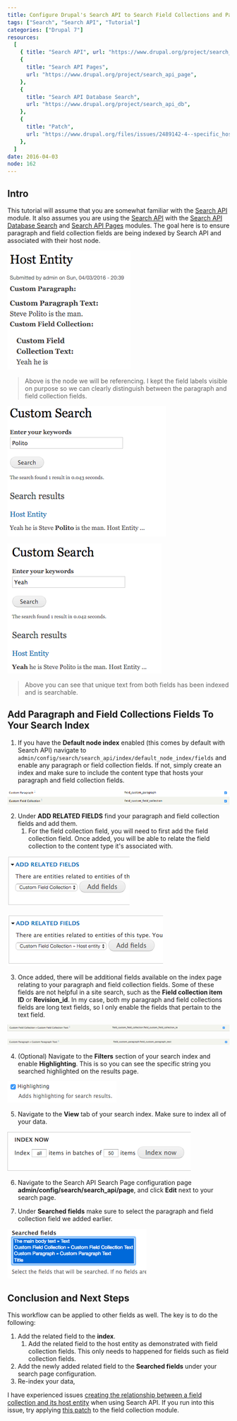 ```yaml
---
title: Configure Drupal's Search API to Search Field Collections and Paragraphs
tags: ["Search", "Search API", "Tutorial"]
categories: ["Drupal 7"]
resources:
  [
    { title: "Search API", url: "https://www.drupal.org/project/search_api" },
    {
      title: "Search API Pages",
      url: "https://www.drupal.org/project/search_api_page",
    },
    {
      title: "Search API Database Search",
      url: "https://www.drupal.org/project/search_api_db",
    },
    {
      title: "Patch",
      url: "https://www.drupal.org/files/issues/2489142-4--specific_host_entity_property.patch",
    },
  ]
date: 2016-04-03
node: 162
---
```


## Intro

This tutorial will assume that you are somewhat familiar with the [Search API](https://www.drupal.org/project/search_api) module. It also assumes you are using the [Search API](https://www.drupal.org/project/search_api) with the [Search API Database Search](https://www.drupal.org/project/search_api_db) and [Search API Pages](https://www.drupal.org/project/search_api_page) modules. The goal here is to ensure paragraph and field collection fields are being indexed by Search API and associated with their host node.

![](/assets/images/posts/configure-drupals-search-api-search-field-collections-and-paragraphs/Screen-Shot-2016-04-03-at-3.13.13-PM.png)

> Above is the node we will be referencing. I kept the field labels visible on purpose so we can clearly distinguish between the paragraph and field collection fields.

![](/assets/images/posts/configure-drupals-search-api-search-field-collections-and-paragraphs/Screen-Shot-2016-04-03-at-3.13.26-PM.png)

![](/assets/images/posts/configure-drupals-search-api-search-field-collections-and-paragraphs/Screen-Shot-2016-04-03-at-3.13.44-PM.png)

> Above you can see that unique text from both fields has been indexed and is searchable.

## Add Paragraph and Field Collections Fields To Your Search Index

1. If you have the **Default node index** enabled (this comes by default with Search API) navigate to `admin/config/search/search_api/index/default_node_index/fields` and enable any paragraph or field collection fields. If not, simply create an index and make sure to include the content type that hosts your paragraph and field collection fields.

![](/assets/images/posts/configure-drupals-search-api-search-field-collections-and-paragraphs/Screen-Shot-2016-04-03-at-2.53.42-PM.png)

2. Under **ADD RELATED FIELDS** find your paragraph and field collection fields and add them.
   1. For the field collection field, you will need to first add the field collection field. Once added, you will be able to relate the field collection to the content type it's associated with.

![](/assets/images/posts/configure-drupals-search-api-search-field-collections-and-paragraphs/Screen-Shot-2016-04-03-at-2.54.19-PM.png)

![](/assets/images/posts/configure-drupals-search-api-search-field-collections-and-paragraphs/Screen-Shot-2016-04-03-at-2.54.39-PM.png)

3. Once added, there will be additional fields available on the index page relating to your paragraph and field collection fields. Some of these fields are not helpful in a site search, such as the **Field collection item ID** or **Revision_id**. In my case, both my paragraph and field collections fields are long text fields, so I only enable the fields that pertain to the text field.

![](/assets/images/posts/configure-drupals-search-api-search-field-collections-and-paragraphs/Screen-Shot-2016-04-03-at-3.02.17-PM.png)

![](/assets/images/posts/configure-drupals-search-api-search-field-collections-and-paragraphs/Screen-Shot-2016-04-03-at-2.55.38-PM.png)

4. (Optional) Navigate to the **Filters** section of your search index and enable **Highlighting**. This is so you can see the specific string you searched highlighted on the results page.

![](/assets/images/posts/configure-drupals-search-api-search-field-collections-and-paragraphs/Screen-Shot-2016-04-06-at-5.56.29-AM.png)

5. Navigate to the **View** tab of your search index. Make sure to index all of your data.

![](/assets/images/posts/configure-drupals-search-api-search-field-collections-and-paragraphs/Screen-Shot-2016-04-06-at-6.00.22-AM.png)

6. Navigate to the Search API Search Page configuration page **admin/config/search/search_api/page**, and click **Edit** next to your search page.

7. Under **Searched fields** make sure to select the paragraph and field collection field we added earlier.

![](/assets/images/posts/configure-drupals-search-api-search-field-collections-and-paragraphs/Screen-Shot-2016-04-03-at-3.07.15-PM.png)

## Conclusion and Next Steps

This workflow can be applied to other fields as well. The key is to do the following:

1. Add the related field to the **index**.
   1. Add the related field to the host entity as demonstrated with field collection fields. This only needs to happened for fields such as field collection fields.
2. Add the newly added related field to the **Searched fields** under your search page configuration.
3. Re-index your data,

I have experienced issues [creating the relationship between a field collection and its host entity](https://www.drupal.org/node/2489142) when using Search API. If you run into this issue, try applying [this patch](https://www.drupal.org/files/issues/2489142-4--specific_host_entity_property.patch) to the field collection module.
